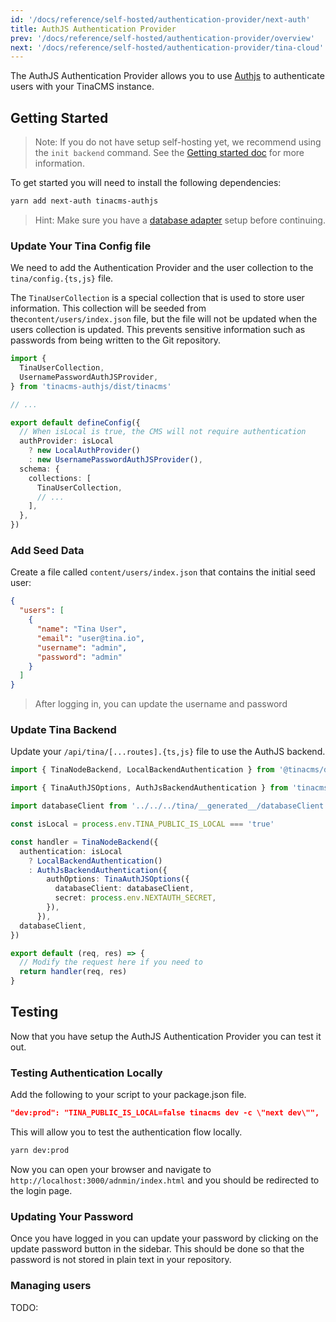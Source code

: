 ```yaml
---
id: '/docs/reference/self-hosted/authentication-provider/next-auth'
title: AuthJS Authentication Provider
prev: '/docs/reference/self-hosted/authentication-provider/overview'
next: '/docs/reference/self-hosted/authentication-provider/tina-cloud'
---
```


The AuthJS Authentication Provider allows you to use [Authjs](https://authjs.dev/) to authenticate users with your TinaCMS instance.

## Getting Started

> Note: If you do not have setup self-hosting yet, we recommend using the `init backend` command. See the [Getting started doc](/docs/self-hosted/existing-site/) for more information.

To get started you will need to install the following dependencies:

```bash
yarn add next-auth tinacms-authjs
```

> Hint: Make sure you have a [database adapter](/docs/reference/self-hosted/database-adapter/overview/) setup before continuing.

### Update Your Tina Config file

We need to add the Authentication Provider and the user collection to the `tina/config.{ts,js}` file.

The `TinaUserCollection` is a special collection that is used to store user information. This collection will be seeded from the`content/users/index.json` file, but the file will not be updated when the users collection is updated. This prevents sensitive information such as passwords from being written to the Git repository.

```ts
import {
  TinaUserCollection,
  UsernamePasswordAuthJSProvider,
} from 'tinacms-authjs/dist/tinacms'

// ...

export default defineConfig({
  // When isLocal is true, the CMS will not require authentication
  authProvider: isLocal
    ? new LocalAuthProvider()
    : new UsernamePasswordAuthJSProvider(),
  schema: {
    collections: [
      TinaUserCollection,
      // ...
    ],
  },
})
```

### Add Seed Data

Create a file called `content/users/index.json` that contains the initial seed user:

```json
{
  "users": [
    {
      "name": "Tina User",
      "email": "user@tina.io",
      "username": "admin",
      "password": "admin"
    }
  ]
}
```

> After logging in, you can update the username and password 

### Update Tina Backend

Update your `/api/tina/[...routes].{ts,js}` file to use the AuthJS backend.

```ts
import { TinaNodeBackend, LocalBackendAuthentication } from '@tinacms/datalayer'

import { TinaAuthJSOptions, AuthJsBackendAuthentication } from 'tinacms-authjs'

import databaseClient from '../../../tina/__generated__/databaseClient'

const isLocal = process.env.TINA_PUBLIC_IS_LOCAL === 'true'

const handler = TinaNodeBackend({
  authentication: isLocal
    ? LocalBackendAuthentication()
    : AuthJsBackendAuthentication({
        authOptions: TinaAuthJSOptions({
          databaseClient: databaseClient,
          secret: process.env.NEXTAUTH_SECRET,
        }),
      }),
  databaseClient,
})

export default (req, res) => {
  // Modify the request here if you need to
  return handler(req, res)
}
```

## Testing

<!-- TODO: Maybe a short video for this section -->

Now that you have setup the AuthJS Authentication Provider you can test it out.

### Testing Authentication Locally

Add the following to your script to your package.json file.

```json
"dev:prod": "TINA_PUBLIC_IS_LOCAL=false tinacms dev -c \"next dev\"",
```

This will allow you to test the authentication flow locally.

```bash
yarn dev:prod
```

Now you can open your browser and navigate to `http://localhost:3000/adnmin/index.html` and you should be redirected to the login page.

### Updating Your Password

Once you have logged in you can update your password by clicking on the update password button in the sidebar. This should be done so that the password is not stored in plain text in your repository.

### Managing users

TODO:

<!-- The first time you run the authentication flow you will be redirected to the `/auth/register` page. This page will allow you to add your first user. Once you have added your first user you not be able to add anymore users via the UI. You can add them by running our local CLI that will allow you to add users to your database.

```bash
npx tinacms-next-auth setup
```

This will allow you to add and delete users. -->
